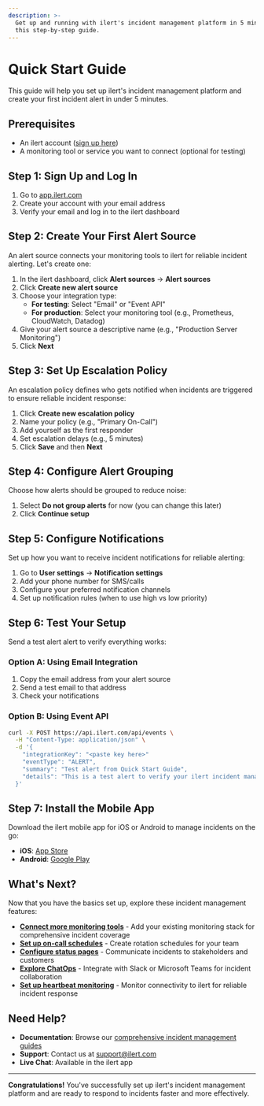 ```yaml
---
description: >-
  Get up and running with ilert's incident management platform in 5 minutes with
  this step-by-step guide.
---
```


# Quick Start Guide

This guide will help you set up ilert's incident management platform and create your first incident alert in under 5 minutes.

## Prerequisites

* An ilert account ([sign up here](https://app.ilert.com/signup))
* A monitoring tool or service you want to connect (optional for testing)

## Step 1: Sign Up and Log In

1. Go to [app.ilert.com](https://app.ilert.com/signup)
2. Create your account with your email address
3. Verify your email and log in to the ilert dashboard

## Step 2: Create Your First Alert Source

An alert source connects your monitoring tools to ilert for reliable incident alerting. Let's create one:

1. In the ilert dashboard, click **Alert sources** → **Alert sources**
2. Click **Create new alert source**
3. Choose your integration type:
   * **For testing**: Select "Email" or "Event API"
   * **For production**: Select your monitoring tool (e.g., Prometheus, CloudWatch, Datadog)
4. Give your alert source a descriptive name (e.g., "Production Server Monitoring")
5. Click **Next**

## Step 3: Set Up Escalation Policy

An escalation policy defines who gets notified when incidents are triggered to ensure reliable incident response:

1. Click **Create new escalation policy**
2. Name your policy (e.g., "Primary On-Call")
3. Add yourself as the first responder
4. Set escalation delays (e.g., 5 minutes)
5. Click **Save** and then **Next**

## Step 4: Configure Alert Grouping

Choose how alerts should be grouped to reduce noise:

1. Select **Do not group alerts** for now (you can change this later)
2. Click **Continue setup**

## Step 5: Configure Notifications

Set up how you want to receive incident notifications for reliable alerting:

1. Go to **User settings** → **Notification settings**
2. Add your phone number for SMS/calls
3. Configure your preferred notification channels
4. Set up notification rules (when to use high vs low priority)

## Step 6: Test Your Setup

Send a test alert alert to verify everything works:

### Option A: Using Email Integration

1. Copy the email address from your alert source
2. Send a test email to that address
3. Check your notifications

### Option B: Using Event API

```bash
curl -X POST https://api.ilert.com/api/events \
  -H "Content-Type: application/json" \
  -d '{
    "integrationKey": "<paste key here>"
    "eventType": "ALERT",
    "summary": "Test alert from Quick Start Guide",
    "details": "This is a test alert to verify your ilert incident management setup"
  }'
```

## Step 7: Install the Mobile App

Download the ilert mobile app for iOS or Android to manage incidents on the go:

* **iOS**: [App Store](https://apps.apple.com/app/ilert/id542915864)
* **Android**: [Google Play](https://play.google.com/store/apps/details?id=de.ilert.client.iphone)

## What's Next?

Now that you have the basics set up, explore these incident management features:

* [**Connect more monitoring tools**](integrations/types-of-integrations.md) - Add your existing monitoring stack for comprehensive incident coverage
* [**Set up on-call schedules**](on-call-management-and-escalations/on-call-schedules/) - Create rotation schedules for your team
* [**Configure status pages**](incident-comms-and-status-pages/getting-started.md) - Communicate incidents to stakeholders and customers
* [**Explore ChatOps**](chatops/overview.md) - Integrate with Slack or Microsoft Teams for incident collaboration
* [**Set up heartbeat monitoring**](alerting/heartbeat-monitoring/) - Monitor connectivity to ilert for reliable incident response

## Need Help?

* **Documentation**: Browse our [comprehensive incident management guides](./)
* **Support**: Contact us at [support@ilert.com](mailto:support@ilert.com)
* **Live Chat**: Available in the ilert app

***

**Congratulations!** You've successfully set up ilert's incident management platform and are ready to respond to incidents faster and more effectively.

